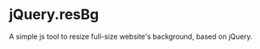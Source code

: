 jQuery.resBg
============

A simple js tool to resize full-size website's background, based on jQuery.
